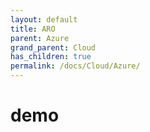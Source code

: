 ```yaml
---
layout: default
title: ARO
parent: Azure
grand_parent: Cloud
has_children: true
permalink: /docs/Cloud/Azure/
---
```


# demo
